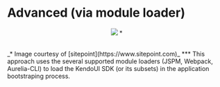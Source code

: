 # Advanced (via module loader)

<p align=center>
  <img src="https://user-images.githubusercontent.com/2712405/30783802-361642e8-a117-11e7-9361-63e3b0e67cdf.png"></img> *
 <br><br>
</p>
_* Image courtesy of [sitepoint](https://www.sitepoint.com)_
***
This approach uses the several supported module loaders (JSPM, Webpack, Aurelia-CLI) to load the KendoUI SDK (or its subsets) in the application bootstraping process.

